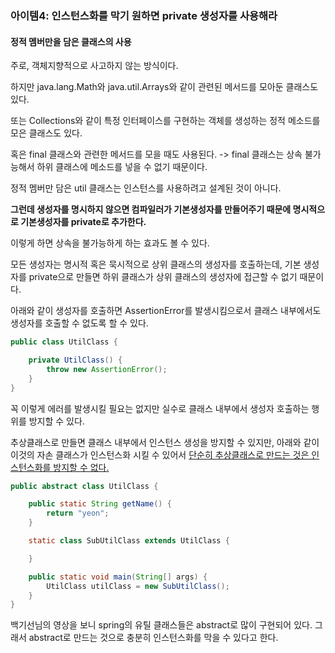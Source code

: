 ### 아이템4: 인스턴스화를 막기 원하면 private 생성자를 사용해라



#### 정적 멤버만을 담은 클래스의 사용 

주로, 객체지향적으로 사고하지 않는 방식이다.

하지만 java.lang.Math와 java.util.Arrays와 같이 관련된 메서드를 모아둔 클래스도 있다.

또는 Collections와 같이 특정 인터페이스를 구현하는 객체를 생성하는 정적 메소드를 모은 클래스도 있다.

혹은 final 클래스와 관련한 메서드를 모을 때도 사용된다. -> final 클래스는 상속 불가능해서 하위 클래스에 메소드를 넣을 수 없기 때문이다. 



정적 멤버만 담은 util 클래스는 인스턴스를 사용하려고 설계된 것이 아니다.

**그런데 생성자를 명시하지 않으면 컴파일러가 기본생성자를 만들어주기 때문에 명시적으로 기본생성자를 private로 추가한다.**

이렇게 하면 상속을 불가능하게 하는 효과도 볼 수 있다. 

모든 생성자는 명시적 혹은 묵시적으로 상위 클래스의 생성자를 호출하는데, 기본 생성자를 private으로 만들면 하위 클래스가 상위 클래스의 생성자에 접근할 수 없기 때문이다. 



아래와 같이 생성자를 호출하면 AssertionError를 발생시킴으로서 클래스 내부에서도 생성자를 호출할 수 없도록 할 수 있다. 

```java
public class UtilClass {

    private UtilClass() {
        throw new AssertionError();
    }
}
```

꼭 이렇게 에러를 발생시킬 필요는 없지만 실수로 클래스 내부에서 생성자 호출하는 행위를 방지할 수 있다. 



추상클래스로 만들면 클래스 내부에서 인스턴스 생성을 방지할 수 있지만, 아래와 같이 이것의 자손 클래스가 인스턴스화 시킬 수 있어서 <u>단순히 추상클래스로 만드는 것은 인스턴스화를 방지할 수 없다.</u>

```java
public abstract class UtilClass {

    public static String getName() {
        return "yeon";
    }

    static class SubUtilClass extends UtilClass {

    }

    public static void main(String[] args) {
        UtilClass utilClass = new SubUtilClass();
    }
}
```





백기선님의 영상을 보니 spring의 유틸 클래스들은 abstract로 많이 구현되어 있다. 그래서 abstract로 만드는 것으로 충분히 인스턴스화를 막을 수 있다고 한다. 

